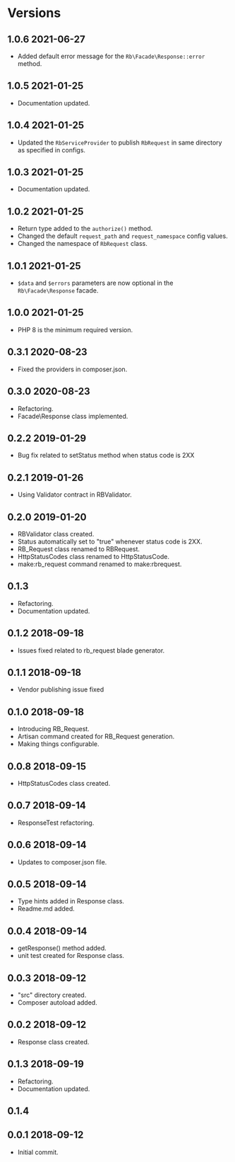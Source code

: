 # Versions

## 1.0.6 2021-06-27
* Added default error message for the `Rb\Facade\Response::error` method.

## 1.0.5 2021-01-25
* Documentation updated.

## 1.0.4 2021-01-25
* Updated the `RbServiceProvider` to publish `RbRequest` in same directory as specified in configs.

## 1.0.3 2021-01-25
* Documentation updated.

## 1.0.2 2021-01-25
* Return type added to the `authorize()` method.
* Changed the default `request_path` and `request_namespace` config values.
* Changed the namespace of `RbRequest` class.

## 1.0.1 2021-01-25
* `$data` and `$errors` parameters are now optional in the `Rb\Facade\Response` facade.

## 1.0.0 2021-01-25
* PHP 8 is the minimum required version.

## 0.3.1 2020-08-23
* Fixed the providers in composer.json.

## 0.3.0 2020-08-23
* Refactoring.
* Facade\Response class implemented.

## 0.2.2 2019-01-29
* Bug fix related to setStatus method when status code is 2XX

## 0.2.1 2019-01-26
* Using Validator contract in RBValidator.

## 0.2.0 2019-01-20
* RBValidator class created.
* Status automatically set to "true" whenever status code is 2XX.
* RB_Request class renamed to RBRequest.
* HttpStatusCodes class renamed to HttpStatusCode.
* make:rb_request command renamed to make:rbrequest. 

## 0.1.3
* Refactoring.
* Documentation updated.

## 0.1.2 2018-09-18
* Issues fixed related to rb_request blade generator.

## 0.1.1 2018-09-18
* Vendor publishing issue fixed

## 0.1.0 2018-09-18
* Introducing RB_Request.
* Artisan command created for RB_Request generation.
* Making things configurable.

## 0.0.8 2018-09-15
* HttpStatusCodes class created.

## 0.0.7 2018-09-14
* ResponseTest refactoring.

## 0.0.6 2018-09-14
* Updates to composer.json file.

## 0.0.5 2018-09-14
* Type hints added in Response class.
* Readme.md added.

## 0.0.4 2018-09-14
* getResponse() method added.
* unit test created for Response class.

## 0.0.3 2018-09-12
* "src" directory created.
* Composer autoload added.

## 0.0.2 2018-09-12
* Response class created.

## 0.1.3 2018-09-19
* Refactoring.
* Documentation updated.

## 0.1.4

## 0.0.1 2018-09-12
* Initial commit.

